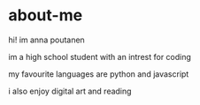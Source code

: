 # about-me

hi! im anna poutanen

im a high school student with an intrest for coding

my favourite languages are python and javascript

i also enjoy digital art and reading
